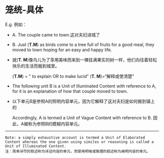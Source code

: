 # 笼统-具体
E.g. 例如：
- A. The couple came to town.这对夫妇进城了
- B. Just (**T.M**) as birds come to a tree full of fruits for a good meal, they moved to town hoping for an easy and happy life.
- 就(**T. M**)像鸟儿为了享用美味而来到一棵挂满果实的树一样，他们向往着轻松快乐的生活而搬到城里。

    (**T.M**) = " to explain OR to make lucid"
    (**T. M**)=“解释或使清楚”
* The following unit B is a Unit of Illuminated Content with reference to A, for it is an explanation of how that couple moved to town.
* 以下单元B是参照A的照明内容单元，因为它解释了这对夫妇是如何搬到镇上的

    Accordingly, A is termed a Unit of Vague Content with reference to B.
    因此，A被称为参照B的模糊内容单元。

---
    Note: a simply exhaustive account is termed a Unit of Elaborated Content whereas the one given using similes or reasoning is called a Unit of Illuminated Content.
    注：简单详尽的叙述称为详述内容的单元，而使用明喻或推理的叙述称为阐明内容的单元。